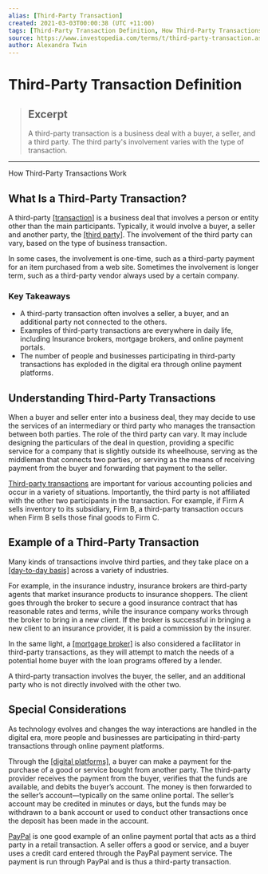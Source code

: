 ```yaml
---
alias: [Third-Party Transaction]
created: 2021-03-03T00:00:38 (UTC +11:00)
tags: [Third-Party Transaction Definition, How Third-Party Transactions Work]
source: https://www.investopedia.com/terms/t/third-party-transaction.asp
author: Alexandra Twin
---
```


# Third-Party Transaction Definition

> ## Excerpt
> A third-party transaction is a business deal with a buyer, a seller, and a third party. The third party's involvement varies with the type of transaction.

---

How Third-Party Transactions Work
## What Is a Third-Party Transaction?

A third-party [[transaction]](https://www.investopedia.com/terms/t/transaction.asp) is a business deal that involves a person or entity other than the main participants. Typically, it would involve a buyer, a seller and another party, the [[third party]](https://www.investopedia.com/articles/financialcareers/08/third-party-marketing.asp). The involvement of the third party can vary, based on the type of business transaction.

In some cases, the involvement is one-time, such as a third-party payment for an item purchased from a web site. Sometimes the involvement is longer term, such as a third-party vendor always used by a certain company.

### Key Takeaways

-   A third-party transaction often involves a seller, a buyer, and an additional party not connected to the others.
-   Examples of third-party transactions are everywhere in daily life, including Insurance brokers, mortgage brokers, and online payment portals. 
-   The number of people and businesses participating in third-party transactions has exploded in the digital era through online payment platforms.

## Understanding Third-Party Transactions

When a buyer and seller enter into a business deal, they may decide to use the services of an intermediary or third party who manages the transaction between both parties. The role of the third party can vary. It may include designing the particulars of the deal in question, providing a specific service for a company that is slightly outside its wheelhouse, serving as the middleman that connects two parties, or serving as the means of receiving payment from the buyer and forwarding that payment to the seller.

[Third-party transactions](https://www.investopedia.com/articles/forex/042215/bitcoin-transactions-vs-credit-card-transactions.asp) are important for various accounting policies and occur in a variety of situations. Importantly, the third party is not affiliated with the other two participants in the transaction. For example, if Firm A sells inventory to its subsidiary, Firm B, a third-party transaction occurs when Firm B sells those final goods to Firm C.

## Example of a Third-Party Transaction

Many kinds of transactions involve third parties, and they take place on a [[day-to-day basis]](https://www.investopedia.com/terms/t/transaction-date.asp) across a variety of industries.

For example, in the insurance industry, insurance brokers are third-party agents that market insurance products to insurance shoppers. The client goes through the broker to secure a good insurance contract that has reasonable rates and terms, while the insurance company works through the broker to bring in a new client. If the broker is successful in bringing a new client to an insurance provider, it is paid a commission by the insurer.

In the same light, a [[mortgage broker]](https://www.investopedia.com/terms/m/mortgagebroker.asp) is also considered a facilitator in third-party transactions, as they will attempt to match the needs of a potential home buyer with the loan programs offered by a lender.

A third-party transaction involves the buyer, the seller, and an additional party who is not directly involved with the other two.

## Special Considerations

As technology evolves and changes the way interactions are handled in the digital era, more people and businesses are participating in third-party transactions through online payment platforms.

Through the [[digital platforms]](https://www.investopedia.com/terms/d/digital-transaction.asp), a buyer can make a payment for the purchase of a good or service bought from another party. The third-party provider receives the payment from the buyer, verifies that the funds are available, and debits the buyer’s account. The money is then forwarded to the seller’s account—typically on the same online portal. The seller’s account may be credited in minutes or days, but the funds may be withdrawn to a bank account or used to conduct other transactions once the deposit has been made in the account.

[PayPal](https://www.investopedia.com/articles/investing/072815/paypal-vs-venmo-function-versus-fun.asp) is one good example of an online payment portal that acts as a third party in a retail transaction. A seller offers a good or service, and a buyer uses a credit card entered through the PayPal payment service. The payment is run through PayPal and is thus a third-party transaction.
